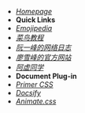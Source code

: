 - [_Homepage_](/)
- **Quick Links**
- [_Emojipedia_](https://emojipedia.org/)
- [_菜鸟教程_](https://www.runoob.com/)
- [_阮一峰的网络日志_](home/book.md#%e9%98%ae%e4%b8%80%e5%b3%b0%e7%9a%84%e7%bd%91%e7%bb%9c%e6%97%a5%e5%bf%97)
- [_廖雪峰的官方网站_](https://www.liaoxuefeng.com/)
- [_阿虚同学_](os/tools/search.md#阿虚同学)
- **Document Plug-in**
- [_Primer CSS_](https://primer.style/css/)
- [_Docsify_](os/tools/docsify.md)
- [_Animate.css_](https://animate.style/)
